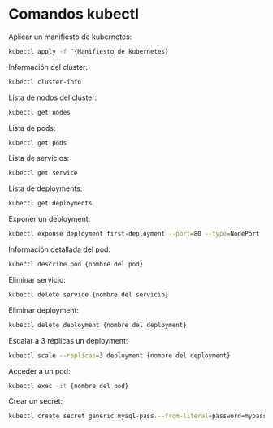 # Comandos kubectl

Aplicar un manifiesto de kubernetes:

```bash
kubectl apply -f ¨{Manifiesto de kubernetes}
```

Información del clúster:

```bash
kubectl cluster-info
```

Lista de nodos del clúster:

```bash
kubectl get nodes
```

Lista de pods:
```bash
kubectl get pods
```
Lista de servicios:

```bash
kubectl get service
```

Lista de deployments:

```bash
kubectl get deployments
```

Exponer un deployment:

```bash
kubectl exponse deployment first-deployment --port=80 --type=NodePort
```

Información detallada del pod:

```bash
kubectl describe pod {nombre del pod}
```

Eliminar servicio:

```bash
kubectl delete service {nombre del servicio}
```

Eliminar deployment:

```bash
kubectl delete deployment {nombre del deployment}
```

Escalar a 3 réplicas un deployment:

```bash
kubectl scale --replicas=3 deployment {nombre del deployment}
```

Acceder a un pod:

```bash
kubectl exec -it {nombre del pod} 
```

Crear un secret:

```bash
kubectl create secret generic mysql-pass --from-literal=password=mypassword
```